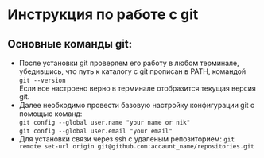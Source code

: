 # Инструкция по работе с git

## Основные команды git:
- После установки git проверяем его работу в любом терминале, убедившись, что путь к каталогу с git прописан в PATH, командой `git --version`  
Если все настроено верно в терминале отобразится текущая версия git.
- Далее необходимо провести базовую настройку конфигурации git с помощью команд:  
`git config --global user.name "your name or nik"`  
`git config --global user.email "your email"`
- Для установки связи через ssh с удаленым репозиторием:
`git remote set-url origin git@github.com:accaunt_name/repositories.git`
